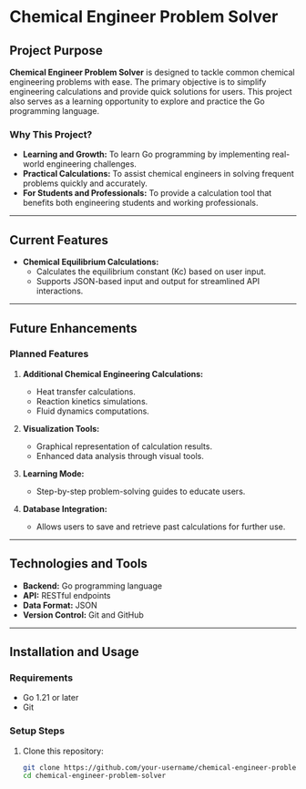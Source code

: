 # Chemical Engineer Problem Solver

## Project Purpose

**Chemical Engineer Problem Solver** is designed to tackle common chemical engineering problems with ease. The primary objective is to simplify engineering calculations and provide quick solutions for users. This project also serves as a learning opportunity to explore and practice the Go programming language.

### Why This Project?

- **Learning and Growth:** To learn Go programming by implementing real-world engineering challenges.
- **Practical Calculations:** To assist chemical engineers in solving frequent problems quickly and accurately.
- **For Students and Professionals:** To provide a calculation tool that benefits both engineering students and working professionals.

---

## Current Features

- **Chemical Equilibrium Calculations:**
  - Calculates the equilibrium constant (Kc) based on user input.
  - Supports JSON-based input and output for streamlined API interactions.

---

## Future Enhancements

### **Planned Features**

1. **Additional Chemical Engineering Calculations:**

   - Heat transfer calculations.
   - Reaction kinetics simulations.
   - Fluid dynamics computations.

2. **Visualization Tools:**

   - Graphical representation of calculation results.
   - Enhanced data analysis through visual tools.

3. **Learning Mode:**

   - Step-by-step problem-solving guides to educate users.

4. **Database Integration:**
   - Allows users to save and retrieve past calculations for further use.

---

## Technologies and Tools

- **Backend:** Go programming language
- **API:** RESTful endpoints
- **Data Format:** JSON
- **Version Control:** Git and GitHub

---

## Installation and Usage

### **Requirements**

- Go 1.21 or later
- Git

### **Setup Steps**

1. Clone this repository:
   ```bash
   git clone https://github.com/your-username/chemical-engineer-problem-solver.git
   cd chemical-engineer-problem-solver
   ```
